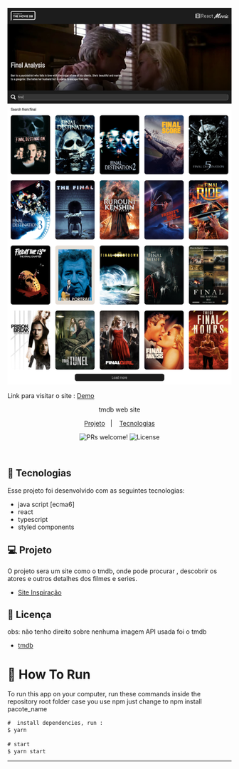 <p align="center">
  <img alt="" src="./home-tmdb.png" height-max='720px'>
</p>

<p>Link para visitar o site : 
<a href="https://tmdbdany.netlify.app/" />Demo</a>
</p>
<p align='center'> tmdb web site<p/>

<p align="center">
  <a href="#-projeto">Projeto</a>&nbsp;&nbsp;&nbsp;|&nbsp;&nbsp;&nbsp;
   <a href="#-Tecnologias">Tecnologias</a>


<p align="center">
 <img src="https://img.shields.io/static/v1?label=PRs&message=welcome&color=49AA26&labelColor=000000" alt="PRs welcome!" />

  <img alt="License" src="https://img.shields.io/static/v1?label=license&message=MIT&color=49AA26&labelColor=000000">
</p>

<br>



## 🚀 Tecnologias

Esse projeto foi desenvolvido com as seguintes tecnologias:

- java script [ecma6]
- react
- typescript
- styled components

## 💻 Projeto

O projeto sera um site como o tmdb, onde  pode procurar , descobrir os atores e outros detalhes dos filmes e series.

- [Site Inspiração](https://developers.themoviedb.org/)
## :memo: Licença




obs: não tenho direito sobre nenhuma imagem 
API usada foi o tmdb 

- [tmdb](https://developers.themoviedb.org/)

# :wrench: How To Run
To run this app on your computer, run these commands inside the repository root folder
case you use npm just change to npm install pacote_name
```shell
#  install dependencies, run :
$ yarn

# start 
$ yarn start

```



---
